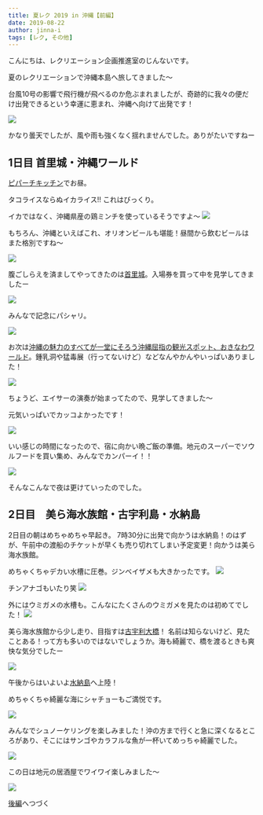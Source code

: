 ```yaml
---
title: 夏レク 2019 in 沖縄【前編】
date: 2019-08-22
author: jinna-i
tags: [レク, その他]
---
```


こんにちは、レクリエーション企画推進室のじんないです。

夏のレクリエーションで沖縄本島へ旅してきました～

台風10号の影響で飛行機が飛べるのか危ぶまれましたが、奇跡的に我々の便だけ出発できるという幸運に恵まれ、沖縄へ向けて出発です！

![](images/summer-recreation-in-okinawa-prequel-1.jpg)

かなり曇天でしたが、風や雨も強くなく揺れませんでした。ありがたいですねー

## 1日目 首里城・沖縄ワールド

[ピパーチキッチン](http://www.tabirai.net/sightseeing/column/0003917.aspx)でお昼。

タコライスならぬイカライス!! これはびっくり。

イカではなく、沖縄県産の鶏ミンチを使っているそうですよ～
![](images/summer-recreation-in-okinawa-prequel-2.jpg)

もちろん、沖縄といえばこれ、オリオンビールも堪能！昼間から飲むビールはまた格別ですね～

![](images/summer-recreation-in-okinawa-prequel-3.jpg)


腹ごしらえを済ましてやってきたのは[首里城](http://oki-park.jp/shurijo/)。入場券を買って中を見学してきましたー

![](images/summer-recreation-in-okinawa-prequel-4.jpg)

みんなで記念にパシャリ。

![](images/summer-recreation-in-okinawa-prequel-5.jpg)

お次は[沖縄の魅力のすべてが一堂にそろう沖縄屈指の観光スポット、おきなわワールド](https://www.gyokusendo.co.jp/okinawaworld/)。鍾乳洞や猛毒展（行ってないけど）などなんやかんやいっぱいありました！

![](images/summer-recreation-in-okinawa-prequel-6.jpg)

ちょうど、エイサーの演奏が始まってたので、見学してきました～

元気いっぱいでカッコよかったです！

![](images/summer-recreation-in-okinawa-prequel-7.jpg)

いい感じの時間になったので、宿に向かい晩ご飯の準備。地元のスーパーでソウルフードを買い集め、みんなでカンパーイ！！

![](images/summer-recreation-in-okinawa-prequel-8.jpg)

そんなこんなで夜は更けていったのでした。

## 2日目　美ら海水族館・古宇利島・水納島

2日目の朝はめちゃめちゃ早起き。
7時30分に出発で向かうは水納島！のはずが、午前中の渡船のチケットが早くも売り切れてしまい予定変更！向かうは美ら海水族館。

めちゃくちゃデカい水槽に圧巻。ジンベイザメも大きかったです。
![](images/summer-recreation-in-okinawa-prequel-9.jpg)

チンアナゴもいたり笑
![](images/summer-recreation-in-okinawa-prequel-10.jpg)

外にはウミガメの水槽も。こんなにたくさんのウミガメを見たのは初めてでした！
![](images/summer-recreation-in-okinawa-prequel-11.jpg)

美ら海水族館から少し走り、目指すは[古宇利大橋](https://www.okinawastory.jp/spot/1321)！
名前は知らないけど、見たことある！って方も多いのではないでしょうか。海も綺麗で、橋を渡るときも爽快な気分でしたー

![](images/summer-recreation-in-okinawa-prequel-12.jpg)

午後からはいよいよ[水納島](http://www.tabirai.net/sightseeing/tatsujin/0000354.aspx)へ上陸！

めちゃくちゃ綺麗な海にシャチョーもご満悦です。

![](images/summer-recreation-in-okinawa-prequel-13.jpg)

みんなでシュノーケリングを楽しみました！沖の方まで行くと急に深くなるところがあり、そこにはサンゴやカラフルな魚が一杯いてめっちゃ綺麗でした。

![](images/summer-recreation-in-okinawa-prequel-14.jpg)

この日は地元の居酒屋でワイワイ楽しみました～

![](images/summer-recreation-in-okinawa-prequel-15.jpg)

[後編](/summer-recreation-in-okinawa-sequel)へつづく